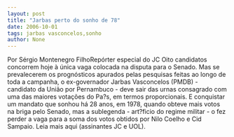 ```yaml
---
layout: post
title: "Jarbas perto do sonho de 78"
date: 2006-10-01
tags: jarbas vasconcelos,sonho
author: None
---
```

Por Sérgio Montenegro FilhoRepórter especial do JC
Oito candidatos concorrem hoje à única vaga colocada na disputa para o Senado. Mas se prevalecerem os prognósticos apurados pelas pesquisas feitas ao longo de toda a campanha, o ex-governador Jarbas Vasconcelos (PMDB) - candidato da União por Pernambuco - deve sair das urnas consagrado com uma das maiores votações do Pa?s, em termos proporcionais. E conquistar um mandato que sonhou há 28 anos, em 1978, quando obteve mais votos na briga pelo Senado, mas a sublegenda - art?ficio do regime militar - o fez perder a vaga para a soma dos votos obtidos por Nilo Coelho e Cid Sampaio.
Leia mais aqui (assinantes JC e UOL). 